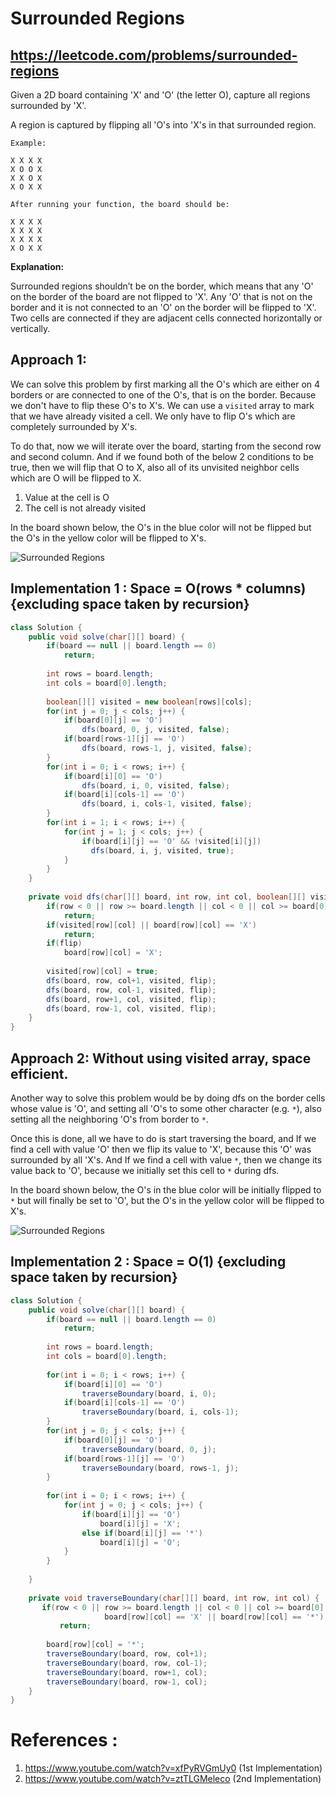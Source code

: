 # Surrounded Regions
## https://leetcode.com/problems/surrounded-regions

Given a 2D board containing 'X' and 'O' (the letter O), capture all regions surrounded by 'X'.

A region is captured by flipping all 'O's into 'X's in that surrounded region.
```
Example:

X X X X
X O O X
X X O X
X O X X

After running your function, the board should be:

X X X X
X X X X
X X X X
X O X X
```
**Explanation:**

Surrounded regions shouldn’t be on the border, which means that any 'O' on the border of the board are not flipped to 'X'. Any 'O' that is not on the border and it is not connected to an 'O' on the border will be flipped to 'X'. Two cells are connected if they are adjacent cells connected horizontally or vertically.

## Approach 1:
We can solve this problem by first marking all the O's which are either on 4 borders or are connected to one of the O's, that is on the border. Because we don't have to flip these O's to X's. We can use a `visited` array to mark that we have already visited a cell.
We only have to flip O's which are completely surrounded by X's. 

To do that, now we will iterate over the board, starting from the second row and second column. And if we found both of the below 2 conditions to be true, then we will flip that O to X, also all of its unvisited neighbor cells which are O will be flipped to X.

1. Value at the cell is O
2. The cell is not already visited

In the board shown below, the O's in the blue color will not be flipped but the O's in the yellow color will be flipped to X's.

![Surrounded Regions](surrounded-regions.PNG?raw=true "Surrounded Regions")

## Implementation 1 : Space = O(rows * columns) {excluding space taken by recursion}

```java
class Solution {
    public void solve(char[][] board) {
        if(board == null || board.length == 0)
            return;
     
        int rows = board.length;
        int cols = board[0].length;
        
        boolean[][] visited = new boolean[rows][cols];
        for(int j = 0; j < cols; j++) {
            if(board[0][j] == 'O')
                dfs(board, 0, j, visited, false);
            if(board[rows-1][j] == 'O')
                dfs(board, rows-1, j, visited, false);
        }
        for(int i = 0; i < rows; i++) {
            if(board[i][0] == 'O')
                dfs(board, i, 0, visited, false);
            if(board[i][cols-1] == 'O')
                dfs(board, i, cols-1, visited, false);
        }
        for(int i = 1; i < rows; i++) {
            for(int j = 1; j < cols; j++) {
                if(board[i][j] == 'O' && !visited[i][j])
                  dfs(board, i, j, visited, true); 
            }
        }
    }
    
    private void dfs(char[][] board, int row, int col, boolean[][] visited, boolean flip) {
        if(row < 0 || row >= board.length || col < 0 || col >= board[0].length)
            return;
        if(visited[row][col] || board[row][col] == 'X')
            return;
        if(flip)
            board[row][col] = 'X';
        
        visited[row][col] = true;
        dfs(board, row, col+1, visited, flip);
        dfs(board, row, col-1, visited, flip);
        dfs(board, row+1, col, visited, flip);
        dfs(board, row-1, col, visited, flip);
    }
}
```
## Approach 2: Without using visited array, space efficient.
Another way to solve this problem would be by doing dfs on the border cells whose value is 'O', and setting all 'O's to some other character (e.g. `*`), also setting all the neighboring 'O's from border to `*`. 

Once this is done, all we have to do is start traversing the board, and If we find a cell with value 'O' then we flip its value to 'X', because this 'O' was surrounded by all 'X's. And If we find a cell with value `*`, then we change its value back to 'O', because we initially set this cell to `*` during dfs.

In the board shown below, the O's in the blue color will be initially flipped to `*` but will finally be set to 'O', but the O's in the yellow color will be flipped to X's.

![Surrounded Regions](surrounded-regions.PNG?raw=true "Surrounded Regions")

## Implementation 2 : Space = O(1) {excluding space taken by recursion}
```java
class Solution {
    public void solve(char[][] board) {
        if(board == null || board.length == 0)
            return;
     
        int rows = board.length;
        int cols = board[0].length;
        
        for(int i = 0; i < rows; i++) {
            if(board[i][0] == 'O')
                traverseBoundary(board, i, 0);
            if(board[i][cols-1] == 'O')
                traverseBoundary(board, i, cols-1);
        }
        for(int j = 0; j < cols; j++) {
            if(board[0][j] == 'O')
                traverseBoundary(board, 0, j);
            if(board[rows-1][j] == 'O')
                traverseBoundary(board, rows-1, j);
        }
        
        for(int i = 0; i < rows; i++) {
            for(int j = 0; j < cols; j++) {
                if(board[i][j] == 'O')
                    board[i][j] = 'X';
                else if(board[i][j] == '*')
                    board[i][j] = 'O';
            }
        }
       
    }
    
    private void traverseBoundary(char[][] board, int row, int col) {
       if(row < 0 || row >= board.length || col < 0 || col >= board[0].length || 
                     board[row][col] == 'X' || board[row][col] == '*')
           return;
        
        board[row][col] = '*';
        traverseBoundary(board, row, col+1);
        traverseBoundary(board, row, col-1);
        traverseBoundary(board, row+1, col);
        traverseBoundary(board, row-1, col); 
    }
}
```

# References :
1. https://www.youtube.com/watch?v=xfPyRVGmUy0 (1st Implementation)
2. https://www.youtube.com/watch?v=ztTLGMeleco (2nd Implementation)
